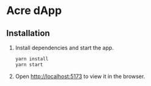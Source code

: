 # Acre dApp

## Installation

1.  Install dependencies and start the app.
    ```bash
    yarn install
    yarn start
    ```
2.  Open [http://localhost:5173](http://localhost:5173) to view it in the browser.
